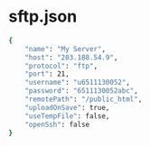 # sftp.json

```sh {"id":"01J5T5KHW4D9B9517J7EFVAJMH"}
{
	"name": "My Server",
	"host": "203.188.54.9",
	"protocol": "ftp",
	"port": 21,
	"username": "u6511130052",
	"password": "6511130052abc",
	"remotePath": "/public_html",
	"uploadOnSave": true,
	"useTempFile": false,
	"openSsh": false
}

```